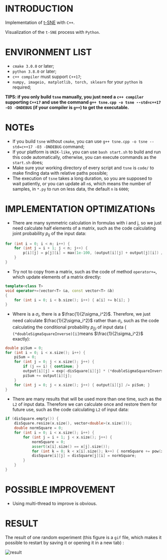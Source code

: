 # INTRODUCTION

Implementation of [t-SNE](https://www.jmlr.org/papers/volume9/vandermaaten08a/vandermaaten08a.pdf) with `C++`.

Visualization of the `t-SNE` process with `Python`.

# ENVIRONMENT LIST

* `cmake 3.0.0`  or later;
* `python 3.8.0` or later;
* `c++ compiler`  must support `C++17`;
* `numpy, imageio, matplotlib, torch, sklearn` for your `python` is required;

**TIPS: if you only build `tsne` manually, you just need a `c++ compiler` supporting `C++17` and use the command `g++ tsne.cpp -o tsne --std=c++17 -O3 -DNDEBUG` (if your compiler is `g++`)  to get the executable.**

# NOTEs

* If you build `tsne` without `cmake`, you can use `g++ tsne.cpp -o tsne --std=c++17 -O3 -DNDEBUG` command;
* If your platform is `UNIK-like`, you can use `bash start.sh` to build and run this code automatically, otherwise, you can execute commands as the `start.sh` does;
* Make sure your working directory of every script and `tsne` is `code/` to make finding data with relative paths possible;
* The execution of `tsne` takes a long duration, so you are supposed to wait patiently, or you can update all `n`s, which means the number of samples, in `*.py` to run on less data, the default `n` is `6000`;

# IMPLEMENTATION OPTIMIZATIONs

* There are many symmetric calculation in formulas with i and j, so we just need calculate half elements of a matrix, such as the code calculating joint probability $p_{ij}$ of the input data:

```c++
for (int i = 0; i < n; i++) {
    for (int j = i + 1; j < n; j++) {
        p[i][j] = p[j][i] = max(1e-100, (output[i][j] + output[j][i]) / (2 * n)) * EXAGGERATION;
    }
}
```

* Try not to copy from a matrix, such as the code of method `operator+=`, which update elements of a matrix directly:

```c++
template<class T>
void operator+=(vector<T> &a, const vector<T> &b)
{
    for (int i = 0; i < b.size(); i++) { a[i] += b[i]; }
}
```

* Where is a $\sigma_i$, there is a $\frac{1}{2\sigma_i^2}$. Therefore, we just need calculate $\frac{1}{2\sigma_i^2}$ rather than $\sigma_i$, such as the code calculating the conditional probability $p_{j\vert i}$ of input data ( `(*doubleSigmaSquareInverse)[i]`means $\frac{1}{2\sigma_i^2}$ exactly):

```c++
double piSum = 0;
for (int i = 0; i < x.size(); i++) {
    piSum = 0;
    for (int j = 0; j < x.size(); j++) {
        if (j == i) { continue; }
        output[i][j] = exp(-disSquare[i][j] * (*doubleSigmaSquareInverse)[i]);
        piSum += output[i][j];
    }
    for (int j = 0; j < x.size(); j++) { output[i][j] /= piSum; }
}
```

* There are many results that will be used more than one time, such as the `L2` of input data. Therefore we can calculate once and restore them for future use, such as the code calculating `L2` of input data:

```c++
if (disSquare.empty()) {
    disSquare.resize(x.size(), vector<double>(x.size()));
    double normSquare = 0;
    for (int i = 0; i < x.size(); i++) {
        for (int j = i + 1; j < x.size(); j++) {
            normSquare = 0;
            assert(x[i].size() == x[j].size());
            for (int k = 0; k < x[i].size(); k++) { normSquare += pow(x[i][k] - x[j][k], 2); }
            disSquare[i][j] = disSquare[j][i] = normSquare;
        }
    }
}
```

# POSSIBLE IMPROVEMENT

* Using multi-thread to improve is obvious.

# RESULT

The result of one random experiment (this figure is a `gif` file, which makes it possible to restart by saving it or opening it in a new tab) :

![result](./result.gif)